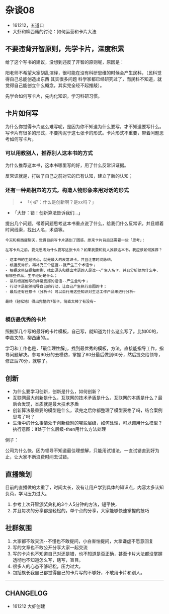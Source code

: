 # 杂谈08

- 161212，五道口
- 大虾和柳西庸的讨论：如何运营和卡片大法

## 不要违背开智原则，先学卡片，深度积累

给了这个写书的建议，没想到违反了开智的原则呢，原因是：

阳老师不希望大家胡乱演绎，很可能在没有科研思维的时候会产生民科，（民科觉得自己总能创造出东西 其实很多问题 科学家都已经研究过了，而民科不知道，就觉得自己能创立什么概念，其实完全经不起推敲）。

先学会如何写卡片，先内化知识，学习科研习惯。

## 卡片如何写

为什么你觉得卡片这么难写呢，是因为你不知道为什么要写，才不知道要写什么。写卡片有很多的形式，不要拘泥于这七张卡的形式。卡片形式不重要，带着问题思考如何写卡片。


### 可以用教别人，推荐别人这本书的方式

为什么推荐这本书，这本书哪里写的好，用了什么反常识证据。

反常识就是，打破了自己之前对它的已有认知，建立了新的认知；

### 还有一种是相声的方式，构造人物形象来用对话的形式

>- 「小虾：什么是创新啊？是xx吗？」
- 「大虾：错！创新算法告诉我们...」

提出几个问题，带着问题思考这本书重点说了什么，给我们什么反常识，并且顺着时间线索，找出人名，术语等。


```
今天和柳西庸聊天，觉得目前写卡片遇到了困惑，原来卡片背后还需要一些「思考」：

在写卡片之前，要先思考为什么要写这张卡片？如果我要和别人推荐这本书，我应该如何推荐？

- 这本书的主题核心，就是最大的反常识卡，并且注意时间脉络。
- 根据反常识，再补充三个证据--就产生三个术语卡；
- 根据这些证据和案例，找出源头和提出术语的人是谁--产生人名卡，并且分析他为什么牛，有哪些作品，生平经历是什么；
- 最后根据他写的非常震撼的话语--产生金句卡；
- 行动卡是能够指导自己的行动，让自己产生执行意图的卡；
- 最后还有任意卡（分析卡）可以自行用这些知识对生活工作产品来进行分析~

最终（轻松地）得出完整的7张卡，简直太棒了有没有~


```

### 模仿最优秀的卡片

照搬那几个写的最好的卡片模板，自己写，就知道为什么这么写了。比如00的，李嘉文的，柳西庸的。。

学习和工作也是，「最佳理性解」，找到最优秀的模板，方法，直接能指导工作，指导问题解决。参考90分的去模仿，掌握了80分最后做到60分，然后提交给领导，修正后70分，就够了。


## 创新

- 为什么要学习创新，创新是什么，如何创新？
- 互联网最大创新是什么，互联网的技术矛盾是什么，互联网的本质是什么？最后会发现，本质就是最大技术矛盾
- 创新算法最重要的模型是什么，读完之后你都整理了模型表格了吗，结合案例思考了吗？
- 生活中的什么事情处于创新级别的哪些层级，如何处理，可以调用什么模型？执行意图：if处于什么层级-then用什么方法处理

例子：

公司为什么快，因为领导不知道最佳理想解，只能用试错法，一直试错直到好为止，让大家不断浪费时间去试错。




## 直播策划

目前的直播做的太重了，时间太长，没有让用户学到具体的知识点，内容太多认知负荷，学习压力过大。

1. 参考上次开智颁奖典礼的3个人5分钟的方法，短平快，
2. 并且每次的分享都是轻松的，单个点的分享，大家能够快速掌握的技巧

## 社群氛围

1. 大家都不敢交流--不懂也不敢提问，小白害怕提问，大拿谦虚不愿意回复
2. 写的文章也不敢公开分享大家一起交流
3. 写的卡片也不知道自己对还是错，也不知道是否正确，甚至卡片大法都没掌握透彻也不知道怎么写，瞎写，盲目。
4. 很多人的心态不够轻松，压力过大。
5. 包括族长我自己都觉得自己的卡片写的不够好，不敢用卡片和别人。



---


## CHANGELOG

- 161212 大虾创建
